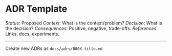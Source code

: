 
# ADR Template

*Status*: Proposed
*Context*: What is the context/problem?
*Decision*: What is the decision?
*Consequences*: Positive, negative, trade-offs.
*References*: Links, docs, experiments.

---
Create new ADRs as `docs/adrs/000X-title.md`
